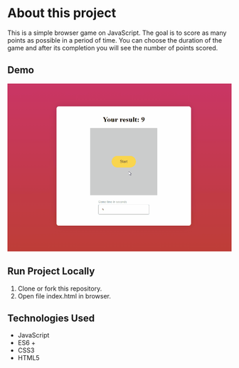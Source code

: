 # About this project

This is a simple browser game on JavaScript. The goal is to score as many points as possible in a period of time. You can choose the duration of the game and after its completion you will see the number of points scored.

## Demo

![Farmers Market Finder - Animated gif demo](demo/demo.gif)

## Run Project Locally

1. Clone or fork this repository.
2. Open file index.html in browser.

## Technologies Used

- JavaScript
- ES6 +
- CSS3
- HTML5
